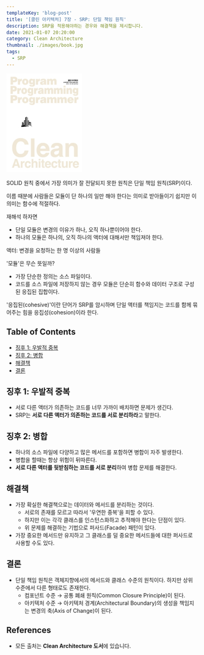```yaml
---
templateKey: 'blog-post'
title: '[클린 아키텍처] 7장 - SRP: 단일 책임 원칙'
description: SRP을 적용해야하는 경우와 해결책을 제시합니다.
date: 2021-01-07 20:20:00
category: Clean Architecture
thumbnail: ./images/book.jpg
tags:
  - SRP
---
```


![clean-architecture-book-thumbnail](./images/book.jpg)

SOLID 원칙 중에서 가장 의미가 잘 전달되지 못한 원칙은 단일 책임 원칙(SRP)이다.

이름 때분에 사람들은 모듈이 단 하나의 일만 해야 한다는 의미로 받아들이기 쉽지만 이 의미는 함수에 적절하다.

재해석 하자면

- 단일 모듈은 변경의 이유가 하나, 오직 하나뿐이어야 한다.
- 하나의 모듈은 하나의, 오직 하나의 액터에 대해서만 책임져야 한다.

액터: 변경을 요청하는 한 명 이상의 사람들

'모듈'은 무슨 뜻일까?

- 가장 단순한 정의는 소스 파일이다.
- 코드를 소스 파일에 저장하지 않는 경우 모듈은 단순히 함수와 데이터 구조로 구성된 응집된 집합이다.

'응집된(cohesive)'이란 단어가 SRP를 암시하며 단일 액터를 책임지는 코드를 함께 묶어주는 힘을 응집성(cohesion)이라 한다.

## Table of Contents

- [징후 1: 우발적 중복](#징후-1-우발적-중복)
- [징후 2: 병합](#징후-2-병합)
- [해결책](#해결책)
- [결론](#결론)

## 징후 1: 우발적 중복

- 서로 다른 액터가 의존하는 코드를 너무 가까이 배치하면 문제가 생긴다.
- SRP는 **서로 다른 액터가 의존하는 코드를 서로 분리하라**고 말한다.

## 징후 2: 병합

- 하나의 소스 파일에 다양하고 많은 메서드를 포함하면 병합이 자주 발생한다.
- 병합을 할때는 항상 위험이 뒤따른다.
- **서로 다른 액터를 뒷받침하는 코드를 서로 분리**하여 병합 문제를 해결한다.

## 해결책

- 가장 확실한 해결책으로는 데이터와 메서드를 분리하는 것이다.
  - 서로의 존재를 모르고 따라서 '우연한 중복'을 피할 수 있다.
  - 하지만 이는 각각 클래스를 인스턴스화하고 추적해야 한다는 단점이 있다.
  - 위 문제를 해결하는 기법으로 퍼사드(Facade) 패턴이 있다.
- 가장 중요한 메서드만 유지하고 그 클래스를 덜 중요한 메서드들에 대한 퍼사드로 사용할 수도 있다.

## 결론

- 단일 책임 원칙은 객체지향에서의 메서드와 클래스 수준의 원칙이다. 하지만 상위 수준에서 다른 형태로도 존재한다.
  - 컴포넌트 수준 → 공통 폐쇄 원칙(Common Closure Principle)이 된다.
  - 아키텍처 수준 → 아키텍처 경계(Architectural Boundary)의 생성을 책임지는 변경의 축(Axis of Change)이 된다.

## References

- 모든 출처는 **Clean Architecture 도서**에 있습니다.
